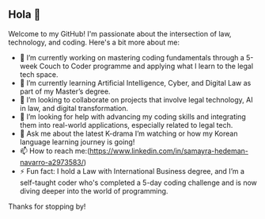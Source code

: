 ## Hola 👋

Welcome to my GitHub! I'm passionate about the intersection of law, technology, and coding. Here's a bit more about me:

- 🔭 I’m currently working on mastering coding fundamentals through a 5-week Couch to Coder programme and applying what I learn to the legal tech space.
- 🌱 I’m currently learning Artificial Intelligence, Cyber, and Digital Law as part of my Master’s degree.
- 👯 I’m looking to collaborate on projects that involve legal technology, AI in law, and digital transformation.
- 🤔 I’m looking for help with advancing my coding skills and integrating them into real-world applications, especially related to legal tech.
- 💬 Ask me about the latest K-drama I’m watching or how my Korean language learning journey is going!
- 📫 How to reach me:(https://www.linkedin.com/in/samayra-hedeman-navarro-a2973583/)
- ⚡ Fun fact: I hold a Law with International Business degree, and I’m a self-taught coder who's completed a 5-day coding challenge and is now diving deeper into the world of programming.

Thanks for stopping by!

